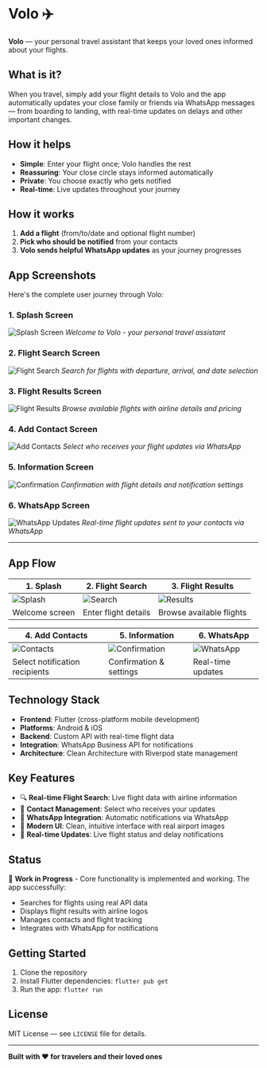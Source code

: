 # Volo ✈️

**Volo** — your personal travel assistant that keeps your loved ones informed about your flights.

## What is it?

When you travel, simply add your flight details to Volo and the app automatically updates your close family or friends via WhatsApp messages — from boarding to landing, with real-time updates on delays and other important changes.

## How it helps

- **Simple**: Enter your flight once; Volo handles the rest
- **Reassuring**: Your close circle stays informed automatically  
- **Private**: You choose exactly who gets notified
- **Real-time**: Live updates throughout your journey

## How it works

1. **Add a flight** (from/to/date and optional flight number)
2. **Pick who should be notified** from your contacts
3. **Volo sends helpful WhatsApp updates** as your journey progresses

## App Screenshots

Here's the complete user journey through Volo:

### 1. Splash Screen
![Splash Screen](assets/screenshots/splash.png)
*Welcome to Volo - your personal travel assistant*

### 2. Flight Search Screen
![Flight Search](assets/screenshots/search_light_screen.png)
*Search for flights with departure, arrival, and date selection*

### 3. Flight Results Screen
![Flight Results](assets/screenshots/flight_search_result.png)
*Browse available flights with airline details and pricing*

### 4. Add Contact Screen
![Add Contacts](assets/screenshots/add_contact_screen.png)
*Select who receives your flight updates via WhatsApp*

### 5. Information Screen
![Confirmation](assets/screenshots/confirmation_screen.png)
*Confirmation with flight details and notification settings*

### 6. WhatsApp Screen
![WhatsApp Updates](assets/screenshots/whatsapp_sreen.png)
*Real-time flight updates sent to your contacts via WhatsApp*

---

## App Flow

| 1. Splash | 2. Flight Search | 3. Flight Results |
|-----------|------------------|-------------------|
| ![Splash](./assets/screenshots/splash.png) | ![Search](./assets/screenshots/search_light_screen.png) | ![Results](./assets/screenshots/flight_search_result.png) |
| Welcome screen | Enter flight details | Browse available flights |

| 4. Add Contacts | 5. Information | 6. WhatsApp |
|-----------------|----------------|-------------|
| ![Contacts](./assets/screenshots/add_contact_screen.png) | ![Confirmation](./assets/screenshots/confirmation_screen.png) | ![WhatsApp](./assets/screenshots/whatsapp_sreen.png) |
| Select notification recipients | Confirmation & settings | Real-time updates |

## Technology Stack

- **Frontend**: Flutter (cross-platform mobile development)
- **Platforms**: Android & iOS
- **Backend**: Custom API with real-time flight data
- **Integration**: WhatsApp Business API for notifications
- **Architecture**: Clean Architecture with Riverpod state management

## Key Features

- 🔍 **Real-time Flight Search**: Live flight data with airline information
- 👥 **Contact Management**: Select who receives your updates
- 📱 **WhatsApp Integration**: Automatic notifications via WhatsApp
- 🎨 **Modern UI**: Clean, intuitive interface with real airport images
- 🔄 **Real-time Updates**: Live flight status and delay notifications

## Status

🚧 **Work in Progress** - Core functionality is implemented and working. The app successfully:
- Searches for flights using real API data
- Displays flight results with airline logos
- Manages contacts and flight tracking
- Integrates with WhatsApp for notifications

## Getting Started

1. Clone the repository
2. Install Flutter dependencies: `flutter pub get`
3. Run the app: `flutter run`

## License

MIT License — see `LICENSE` file for details.

---

**Built with ❤️ for travelers and their loved ones**
